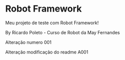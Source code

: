 # Robot Framework

Meu projeto de teste com Robot Framework!

By Ricardo Poleto - Curso de Robot da May Fernandes

Alteração numero 001

Alteração modificação do readme A001
